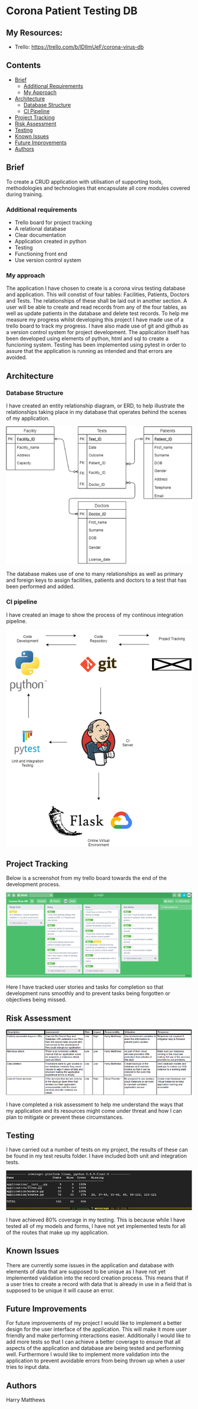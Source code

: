 # Corona Patient Testing DB

## My Resources:
* Trello: https://trello.com/b/lDIlmUeF/corona-virus-db

## Contents
* [Brief](#brief)
   * [Additional Requirements](#additional-requirements)
   * [My Approach](#my-approach)
* [Architecture](#architecture)
   * [Database Structure](#database-structure)
   * [CI Pipeline](#ci-pipeline)
* [Project Tracking](#project-tracking)
* [Risk Assessment](#risk-assessment)
* [Testing](#testing)
* [Known Issues](#known-issues)
* [Future Improvements](#future-improvements)
* [Authors](#authors)

## Brief

To create a CRUD application with utilisation of supporting tools,
methodologies and technologies that encapsulate all core modules
covered during training.

### Additional requirements

* Trello board for project tracking
* A relational database
* Clear documentation
* Application created in python
* Testing
* Functioning front end
* Use version control system

### My approach

The application I have chosen to create is a corona virus testing database and application. This will constist of four tables: Facilities, Patients, Doctors and Tests. The relationships of these shall be laid out in another section. A user will be able to create and read records from any of the four tables, as well as update patients in the database and delete test records. To help me measure my progress whilst developing this project I have made use of a trello board to track my progress. I have also made use of git and github as a version control system for project development. The application itself has been developed using elements of python, html and sql to create a funcioning system. Testing has been implemented using pytest in order to assure that the application is running as intended and that errors are avoided.

## Architecture

### Database Structure

I have created an entity relationship diagram, or ERD, to help illustrate the relationships taking place in my database that operates behind the scenes of my application. 


![ERD][erd]


The database makes use of one to many relationships as well as primary and foreign keys to assign facilities, patients and doctors to a test that has been performed and added.

### CI pipeline

I have created an image to show the process of my continous integration pipeline.


![CI][ci]




## Project Tracking

Below is a screenshot from my trello board towards the end of the development process.


![Trello][trello]


Here I have tracked user stories and tasks for completion so that development runs smoothly and to prevent tasks being forgotten or objectives being missed.

## Risk Assessment


![RiskAssessment][riskassessment]


I have completed a risk assessment to help me understand the ways that my application and its resources might come under threat and how I can plan to mitigate or prevent these circumstances.

## Testing

I have carried out a number of tests on my project, the results of these can be found in my test results folder. I have included both unit and integration tests.


![Coverage][coverage]


I have achieved 80% coverage in my testing. This is because while I have tested all of my models and forms, I have not yet implemented tests for all of the routes that make up my application.

## Known Issues

There are currently some issues in the application and database with elements of data that are supposed to be unique as I have not yet implemented validation into the record creation process. This means that if a user tries to create a record with data that is already in use in a field that is supposed to be unique it will cause an error.

## Future Improvements

For future improvements of my project I would like to implement a better design for the user interface of the application. This will make it more user friendly and make performing interactions easier. Additionally I would like to add more tests so that I can achieve a better coverage to ensure that all aspects of the application and database are being tested and performing well. Furthermore I would like to implement more validation into the application to prevent avoidable errors from being thrown up when a user tries to input data.

## Authors

Harry Matthews

[erd]: https://github.com/HMatthewsQA/FundamentalProject/blob/master/Documents/ProjectERD.png?raw=true "Database ERD"
[riskassessment]: https://github.com/HMatthewsQA/FundamentalProject/blob/master/Documents/RiskAssessment.png?raw=true "Risk Assessment"
[trello]: https://github.com/HMatthewsQA/FundamentalProject/blob/master/Documents/Trello%20Dev/Trello4.png?raw=true "Trello Board"
[ci]: https://github.com/HMatthewsQA/FundamentalProject/blob/master/Documents/CIPipeline.png?raw=true "CI Pipeline"
[coverage]: https://github.com/HMatthewsQA/FundamentalProject/blob/master/Documents/coverage.png?raw=true "coverage"